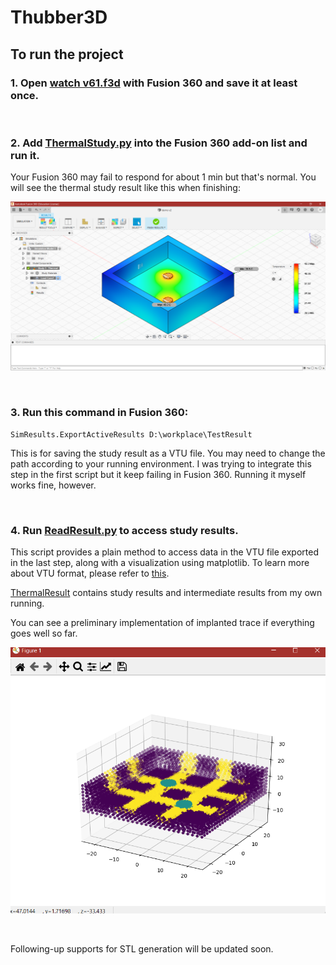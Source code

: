 # Thubber3D

## To run the project

### 1. Open [watch v61.f3d](https://github.com/Muphys/Thubber3D/blob/main/watch%20v61.f3d) with Fusion 360 and save it at least once.

<br/>

### 2. Add [ThermalStudy.py](https://github.com/Muphys/Thubber3D/blob/main/ThermalStudy.py) into the Fusion 360 add-on list and run it. 

Your Fusion 360 may fail to respond for about 1 min but that's normal. You will see the thermal study result like this when finishing:

![fig1](https://github.com/Muphys/Thubber3D/blob/main/figs/fig1.png)

<br/>

### 3. Run this command in Fusion 360:

```
SimResults.ExportActiveResults D:\workplace\TestResult
```

This is for saving the study result as a VTU file. You may need to change the path according to your running environment. I was trying to integrate this step in the first script but it keep failing in Fusion 360. Running it myself works fine, however.

<br/>

### 4. Run [ReadResult.py](https://github.com/Muphys/Thubber3D/blob/main/ReadResult.py) to access study results.

This script provides a plain method to access data in the VTU file exported in the last step, along with a visualization using matplotlib. To learn more about VTU format, please refer to [this](https://www.notion.so/VTU-Notes-11-5-2020-8f8d4a2621c3414598fc0d65ed245da4).

[ThermalResult](https://github.com/Muphys/Thubber3D/tree/main/ThermalResult) contains study results and intermediate results from my own running.

You can see a preliminary implementation of implanted trace if everything goes well so far.

![fig2](https://github.com/Muphys/Thubber3D/blob/main/figs/fig2.png)

<br/>

Following-up supports for STL generation will be updated soon.